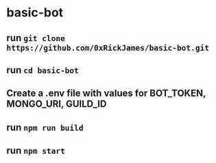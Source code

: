# basic-bot

## run `git clone https://github.com/0xRickJames/basic-bot.git`
## run `cd basic-bot`
## Create a .env file with values for BOT_TOKEN, MONGO_URI, GUILD_ID
## run `npm run build`
## run `npm start`

